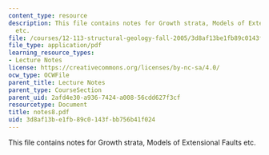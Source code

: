 ```yaml
---
content_type: resource
description: This file contains notes for Growth strata, Models of Extensional Faults
  etc.
file: /courses/12-113-structural-geology-fall-2005/3d8af13be1fb89c0143fbb756b41f024_notes8.pdf
file_type: application/pdf
learning_resource_types:
- Lecture Notes
license: https://creativecommons.org/licenses/by-nc-sa/4.0/
ocw_type: OCWFile
parent_title: Lecture Notes
parent_type: CourseSection
parent_uid: 2afd4e30-a936-7424-a008-56cdd627f3cf
resourcetype: Document
title: notes8.pdf
uid: 3d8af13b-e1fb-89c0-143f-bb756b41f024
---
```

This file contains notes for Growth strata, Models of Extensional Faults etc.